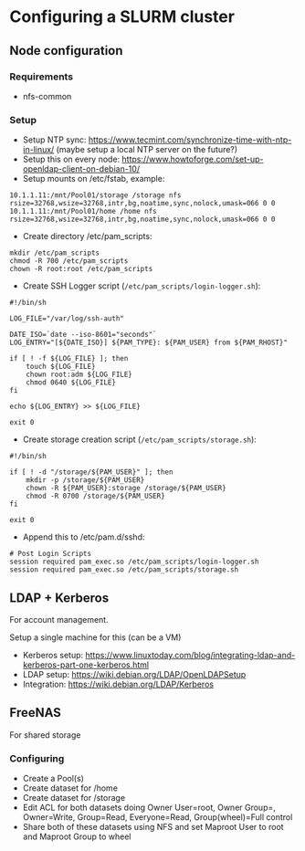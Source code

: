 
# Configuring a SLURM cluster

## Node configuration

### Requirements
* nfs-common

### Setup
* Setup NTP sync: https://www.tecmint.com/synchronize-time-with-ntp-in-linux/ (maybe setup a local NTP server on the future?)
* Setup this on every node: https://www.howtoforge.com/set-up-openldap-client-on-debian-10/
* Setup mounts on /etc/fstab, example:
```
10.1.1.11:/mnt/Pool01/storage /storage nfs rsize=32768,wsize=32768,intr,bg,noatime,sync,nolock,umask=066 0 0
10.1.1.11:/mnt/Pool01/home /home nfs rsize=32768,wsize=32768,intr,bg,noatime,sync,nolock,umask=066 0 0
```
* Create directory /etc/pam_scripts:
```
mkdir /etc/pam_scripts
chmod -R 700 /etc/pam_scripts
chown -R root:root /etc/pam_scripts
```
* Create SSH Logger script (`/etc/pam_scripts/login-logger.sh`):
```
#!/bin/sh

LOG_FILE="/var/log/ssh-auth"

DATE_ISO=`date --iso-8601="seconds"`
LOG_ENTRY="[${DATE_ISO}] ${PAM_TYPE}: ${PAM_USER} from ${PAM_RHOST}"

if [ ! -f ${LOG_FILE} ]; then
	touch ${LOG_FILE}
	chown root:adm ${LOG_FILE}
	chmod 0640 ${LOG_FILE}
fi

echo ${LOG_ENTRY} >> ${LOG_FILE}

exit 0
```
* Create storage creation script  (`/etc/pam_scripts/storage.sh`):
```
#!/bin/sh

if [ ! -d "/storage/${PAM_USER}" ]; then
	mkdir -p /storage/${PAM_USER}
	chown -R ${PAM_USER}:storage /storage/${PAM_USER}
	chmod -R 0700 /storage/${PAM_USER}
fi

exit 0
```
* Append this to /etc/pam.d/sshd:
```
# Post Login Scripts
session required pam_exec.so /etc/pam_scripts/login-logger.sh
session required pam_exec.so /etc/pam_scripts/storage.sh
```

## LDAP + Kerberos

For account management.

Setup a single machine for this (can be a VM)

* Kerberos setup: https://www.linuxtoday.com/blog/integrating-ldap-and-kerberos-part-one-kerberos.html
* LDAP setup: https://wiki.debian.org/LDAP/OpenLDAPSetup
* Integration: https://wiki.debian.org/LDAP/Kerberos

## FreeNAS

For shared storage

### Configuring
* Create a Pool(s)
* Create dataset for /home
* Create dataset for /storage
* Edit ACL for both datasets doing Owner User=root, Owner Group=<your-custom>, Owner=Write, Group=Read, Everyone=Read, Group(wheel)=Full control
* Share both of these datasets using NFS and set Maproot User to root and Maproot Group to wheel
